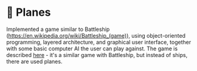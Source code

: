# 🛬 Planes
Implemented a game similar to Battleship (https://en.wikipedia.org/wiki/Battleship_(game)), using object-oriented programming, layered architecture, and graphical user interface, together with some basic computer AI the user can play against. The game is described [here](https://ro.wikipedia.org/wiki/Avioane_(joc)) - it's a similar game with Battleship, but instead of ships, there are used planes.
